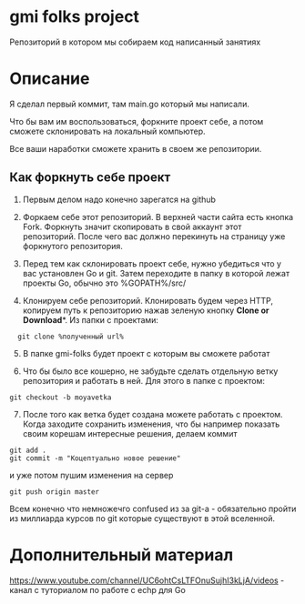 # gmi folks project
Репозиторий в котором мы собираем код написанный занятиях

# Описание
Я сделал первый коммит, там main.go который мы написали. 

Что бы вам им воспользоваться, форкните проект себе, а потом сможете склонировать на локальный компьютер. 

Все ваши наработки сможете хранить в своем же репозитории.

## Как форкнуть себе проект

1. Первым делом надо конечно зарегатся на github

2. Форкаем себе этот репозиторий. В верхней части сайта есть кнопка Fork. Форкнуть значит скопировать в свой аккаунт этот репозиторий. После чего вас должно перекинуть на страницу уже форкнутого репозитория.

3. Перед тем как склонировать проект себе, нужно убедиться что у вас установлен Go и git. Затем переходите в папку в которой лежат проекты Go, обычно это %GOPATH%/src/

4. Клонируем себе репозиторий. Клонировать будем через HTTP, копируем путь к репозиторию нажав зеленую кнопку **Clone or Download***. Из папки с проектами: 

```
  git clone %полученный url%
```

5. В папке  gmi-folks будет проект с которым вы сможете работат

6. Что бы было все кошерно, не забудьте сделать отдельную ветку репозитория и работать в ней. Для этого в папке с проектом:

```
git checkout -b moyavetka
```
7. После того как ветка будет создана можете работать с проектом. Когда заходите сохранить изменения, что бы например показать своим корешам интересные решения, делаем коммит
```
git add .
git commit -m "Коцептуально новое решение"
```
и уже потом пушим изменения на сервер
```
git push origin master
```
Всем конечно что немножечго confused из за git-a - обязательно пройти из миллиарда курсов по git которые существуют в этой вселенной.


# Дополнительный материал
https://www.youtube.com/channel/UC6ohtCsLTFOnuSujhI3kLjA/videos - канал с туториалом по работе с echp для Go
